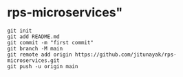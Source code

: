 

# rps-microservices"

```
git init
git add README.md
git commit -m "first commit"
git branch -M main
git remote add origin https://github.com/jitunayak/rps-microservices.git
git push -u origin main
```
